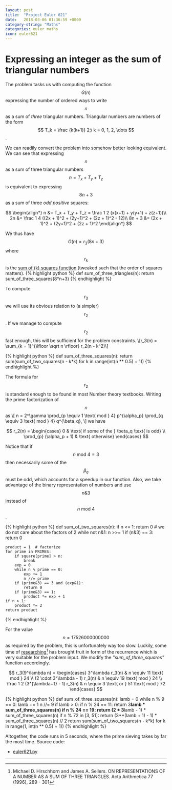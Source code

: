 ```yaml
---
layout: post
title:  "Project Euler 621"
date:   2018-03-06 01:36:59 +0000
category-string: "Maths"
categories: euler maths
icon: euler621
---
```

# Expressing an integer as the sum of triangular numbers

The problem tasks us with computing the function $$ G(n) $$ expressing the number of ordered ways to write $$ n $$ as a sum of _three_ triangular numbers. Triangular numbers are numbers of the form $$ T_k = \frac {k(k+1)} 2;\ k = 0, 1, 2, \dots $$.

We can readily convert the problem into somehow better looking equivalent. We can see that expressing $$ n $$ as a sum of three triangular numbers $$ n = T_x + T_y + T_z $$ is equivalent to expressing $$ 8n + 3 $$ as a sum of three _odd positive_ squares:

$$ \begin{align*}
    n &= T_x + T_y + T_z =  \frac 1 2 (x(x+1) + y(y+1) + z(z+1))\\
    2n &= \frac 1 4 ((2x + 1)^2 + (2y+1)^2 + (2z + 1)^2 - 12)\\
    8n + 3 &= (2x + 1)^2 + (2y+1)^2 + (2z + 1)^2
\end{align*}
$$

We thus have $$ G(n) = r_3(8n + 3) $$ where $$ r_k $$ is the [sum of (k) squares function](http://mathworld.wolfram.com/SumofSquaresFunction.html) (tweaked such that the order of squares matters).
{% highlight python %}
def sum_of_three_triangles(n):
    return sum_of_three_squares(8*n+3)
{% endhighlight %}

To compute $$ r_3 $$ we will use its obvious relation to (a simpler) $$ r_2 $$. If we manage to compute $$ r_2 $$ fast enough, this will be sufficient for the problem constraints.
\\[r_3(n) = \sum_{k = 1}^{\lfloor \sqrt n \rfloor} r_2(n - k^2)\\]

{% highlight python %}
def sum_of_three_squares(n):
    return sum(sum_of_two_squares(n - k*k) for k in range(int(n ** 0.5) + 1))
{% endhighlight %}

The formula for $$ r_2 $$ is standard enough to be found in most Number theory textbooks. Writing the prime factorization of $$ n $$ as \\[ n = 2^\gamma \prod_{p \equiv 1 \text{ mod } 4} p^{\alpha_p} \prod_{q \equiv 3 \text{ mod } 4} q^{\beta_q}, \\]
we have

$$ r_2(n) =
  \begin{cases}
  0 & \text{ if some of the } \beta_q \text{ is odd} \\
  \prod_{p} (\alpha_p + 1) & \text{ otherwise}
  \end{cases}
$$

Notice that if $$ n \text{ mod } 4 = 3 $$ then necessarily some of the $$ \beta_q $$ must be odd, which accounts for a speedup in our function. Also, we take advantage of the binary representation of numbers and use $$ n \& 3 $$ instead of $$ n \text{ mod } 4  $$.

{% highlight python %}
def sum_of_two_squares(n):
    if n <= 1: return 0
    # we do not care about the factors of 2
    while not n&1: n >>= 1
    if (n&3) == 3: return 0

    product = 1  # factorize
    for prime in PRIMES:
        if square[prime] > n:
            break
        exp = 0
        while n % prime == 0:
            exp += 1
            n //= prime
        if (prime&3) == 3 and (exp&1):
            return 0
        if (prime&3) == 1:
            product *= exp + 1
    if n > 1:
        product *= 2
    return product
{% endhighlight %}

For the value $$ n = 17526000000000 $$ as required by the problem, this is unfortunately way too slow. Luckily, some time of [researching](http://www.personal.psu.edu/jxs23/p7.pdf)[^1] has brought fruit in form of the recurrence which is very suitable for the problem input. We modify the _"sum_of_three_squares"_ function accordingly.

$$
  r_3(9^\lambda n) =
  \begin{cases}
    3^\lambda r_3(n) & n \equiv 11 \text{ mod } 24 \\
    (2 \cdot 3^\lambda - 1) r_3(n) & n \equiv 19 \text{ mod } 24 \\
    \frac 1 2 (3^{\lambda+1} - 1) r_3(n) & n \equiv 3 \text{ or } 51 \text{ mod } 72
  \end{cases}
$$

{% highlight python %}
def sum_of_three_squares(n):
    lamb = 0
    while n % 9 == 0:
        lamb += 1
        n //= 9
    if lamb > 0:
        if n % 24 == 11:
            return 3**lamb * sum_of_three_squares(n)
        if n % 24 == 19:
            return (2 * 3**lamb - 1) * sum_of_three_squares(n)
        if n % 72 in [3, 51]:
            return (3**(lamb + 1) - 1) * sum_of_three_squares(n) // 2
    return sum(sum_of_two_squares(n - k*k) for k in range(1, int(n ** 0.5) + 1))
{% endhighlight %}

Altogether, the code runs in 5 seconds, where the prime sieving takes by far the most time. Source code:

- [euler621.py](/assets/code/euler621.py)

___
[^1]: Michael D. Hirschhorn and James A. Sellers. ON REPRESENTATIONS OF A NUMBER AS A SUM OF THREE TRIANGLES. Acta Arithmetica 77 (1996), 289 - 301
